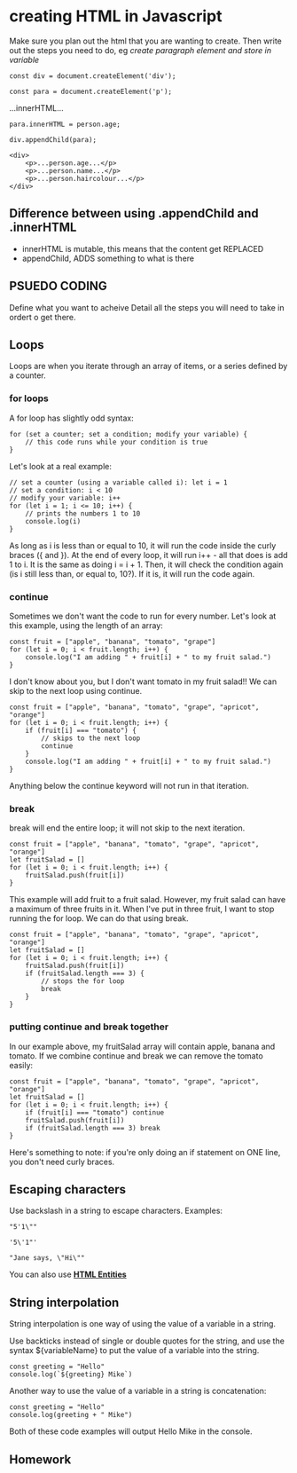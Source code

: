 # creating HTML in Javascript

Make sure you plan out the html that you are wanting to create. Then write out the steps you need to do, eg _create paragraph element and store in variable_ 


```
const div = document.createElement('div');
```

<div></div>

```
const para = document.createElement('p');
```

<p>...innerHTML...</p>

```
para.innerHTML = person.age;

div.appendChild(para);
```
```
<div>
    <p>...person.age...</p>
    <p>...person.name...</p>
    <p>...person.haircolour...</p>
</div>
```
## Difference between using .appendChild and .innerHTML
- innerHTML is mutable, this means that the content get REPLACED
- appendChild, ADDS something to what is there

## PSUEDO CODING
Define what you want to acheive
Detail all the steps you will need to take in ordert o get there. 

## Loops

Loops are when you iterate through an array of items, or a series defined by a counter.

### for loops

A for loop has slightly odd syntax:

```
for (set a counter; set a condition; modify your variable) {
    // this code runs while your condition is true
}
```

Let's look at a real example:
```
// set a counter (using a variable called i): let i = 1
// set a condition: i < 10
// modify your variable: i++
for (let i = 1; i <= 10; i++) {
    // prints the numbers 1 to 10
    console.log(i)
}
```

As long as i is less than or equal to 10, it will run the code inside the curly braces ({ and }). At the end of every loop, it will run i++ - all that does is add 1 to i. It is the same as doing i = i + 1. Then, it will check the condition again (is i still less than, or equal to, 10?). If it is, it will run the code again.

### continue
Sometimes we don't want the code to run for every number. Let's look at this example, using the length of an array:

```
const fruit = ["apple", "banana", "tomato", "grape"]
for (let i = 0; i < fruit.length; i++) {
    console.log("I am adding " + fruit[i] + " to my fruit salad.")
}
```

I don't know about you, but I don't want tomato in my fruit salad!! We can skip to the next loop using continue.

```
const fruit = ["apple", "banana", "tomato", "grape", "apricot", "orange"]
for (let i = 0; i < fruit.length; i++) {
    if (fruit[i] === "tomato") {
        // skips to the next loop
        continue
    }
    console.log("I am adding " + fruit[i] + " to my fruit salad.")
}
```
Anything below the continue keyword will not run in that iteration.

### break
break will end the entire loop; it will not skip to the next iteration.
```
const fruit = ["apple", "banana", "tomato", "grape", "apricot", "orange"]
let fruitSalad = []
for (let i = 0; i < fruit.length; i++) {
    fruitSalad.push(fruit[i])
}
```
This example will add fruit to a fruit salad. However, my fruit salad can have a maximum of three fruits in it. When I've put in three fruit, I want to stop running the for loop. We can do that using break.
```
const fruit = ["apple", "banana", "tomato", "grape", "apricot", "orange"]
let fruitSalad = []
for (let i = 0; i < fruit.length; i++) {
    fruitSalad.push(fruit[i])
    if (fruitSalad.length === 3) {
        // stops the for loop
        break
    }
}
```
### putting continue and break together
In our example above, my fruitSalad array will contain apple, banana and tomato. If we combine continue and break we can remove the tomato easily:
```
const fruit = ["apple", "banana", "tomato", "grape", "apricot", "orange"]
let fruitSalad = []
for (let i = 0; i < fruit.length; i++) {
    if (fruit[i] === "tomato") continue
    fruitSalad.push(fruit[i])
    if (fruitSalad.length === 3) break
}
```
Here's something to note: if you're only doing an if statement on ONE line, you don't need curly braces.

## Escaping characters

Use backslash in a string to escape characters. Examples:

`"5'1\""`

`'5\'1"'`

`"Jane says, \"Hi\""`

You can also use [**HTML Entities**](https://www.w3schools.com/html/html_entities.asp)

## String interpolation

String interpolation is one way of using the value of a variable in a string.

Use backticks instead of single or double quotes for the string, and use the syntax ${variableName} to put the value of a variable into the string.
```
const greeting = "Hello"
console.log(`${greeting} Mike`)
```
Another way to use the value of a variable in a string is concatenation:
```
const greeting = "Hello"
console.log(greeting + " Mike")
```
Both of these code examples will output Hello Mike in the console.

## Homework

